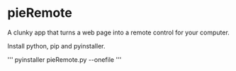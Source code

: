 # pieRemote

A clunky app that turns a web page into a remote control for your computer.

Install python, pip and pyinstaller.

'''
pyinstaller pieRemote.py --onefile
'''